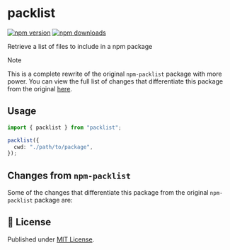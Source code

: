 # packlist

[![npm version][npm-version-src]][npm-version-href]
[![npm downloads][npm-downloads-src]][npm-downloads-href]

Retrieve a list of files to include in a npm package

> [!NOTE]
> This is a complete rewrite of the original `npm-packlist` package with more power.
> You can view the full list of changes that differentiate this package from the original [here](#changes-from-npm-packlist).

## Usage

```ts
import { packlist } from "packlist";

packlist({
  cwd: "./path/to/package",
});
```

## Changes from `npm-packlist`

Some of the changes that differentiate this package from the original `npm-packlist` package are:

## 📄 License

Published under [MIT License](./LICENSE).

<!-- Badges -->

[npm-version-src]: https://img.shields.io/npm/v/packlist?style=flat&colorA=18181B&colorB=4169E1
[npm-version-href]: https://npmjs.com/package/packlist
[npm-downloads-src]: https://img.shields.io/npm/dm/packlist?style=flat&colorA=18181B&colorB=4169E1
[npm-downloads-href]: https://npmjs.com/package/packlist

